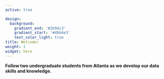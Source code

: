 ```yaml
---
active: true

design:
  background:
    gradient_end: '#2b94c3'
    gradient_start: '#4bb4e3'
    text_color_light: true
title: Welcome!
weight: 1
widget: hero
---
```


**Follow two undergraduate students from Atlanta as we develop our data skills and knowledge.**